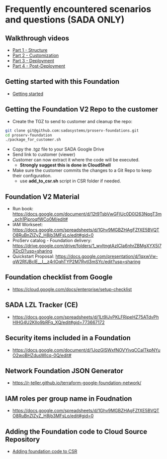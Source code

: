 # Frequently encountered scenarios and questions (SADA ONLY)

## Walkthrough videos
  - [Part 1 - Structure](https://www.loom.com/share/6e69ea7b03bb42a48fb0219d200d3600?sharedAppSource=team_library) 
  - [Part 2 - Customization](https://www.loom.com/share/de0d92fecfe1480496e6aa4201b10dab?sharedAppSource=team_library)
  - [Part 3 - Deployment](https://www.loom.com/share/b74e5151c22041adb0abb7c30869b9af?sharedAppSource=team_library)
  - [Part 4 - Post-Deployment](https://www.loom.com/share/d5610da0e9e04138800a8461b346002f?sharedAppSource=team_library)

## Getting started with this Foundation

- [Getting started](getting_started_fast.md)

## Getting the Foundation V2 Repo to the customer
- Create the TGZ to send to customer and cleanup the repo:
```bash
git clone git@github.com:sadasystems/proserv-foundations.git
cd proserv-foundation
./package_for_customer.sh
```
- Copy the .tgz file to your SADA Google Drive
- Send link to customer (viewer)
- Customer can now extract it where the code will be executed.
  - **Strongly suggest this is done in CloudShell**
- Make sure the customer commits the changes to a Git Repo to keep their configuration.
  - use **add_to_csr.sh** script in CSR folder if needed.

## Foundation V2 Material

- Run book: https://docs.google.com/document/d/12t9TsbVwGFIUc0D0I263NqgT3m_pch1PiproqfWCo0M/edit#
- IAM Workseet: https://docs.google.com/spreadsheets/d/1Ghv9MGBZHAgFZfXE5BVQTO8RuBnZIZyZ_H8jb3MFsLo/edit#gid=0
- ProServ catalog - Foundation delivery: https://drive.google.com/drive/folders/1_wvltngtAzICIa6nhrZBMgXYX5I7XDcD?usp=sharing
- Quickstart Proposal: https://docs.google.com/presentation/d/1qxwVw-qW2RfJBclE__I__z4rIOqhTYP2M7Rytl3mSYc/edit?usp=sharing 

## Foundation checklist from Google

- https://cloud.google.com/docs/enterprise/setup-checklist

## SADA LZL Tracker (CE)

- https://docs.google.com/spreadsheets/d/1Lt9lJvPKLFRipeHZ75ATdvPhHlHG4U2KIlo9bRFq_XQ/edit#gid=773667172

## Security items included in a Foundation

- https://docs.google.com/document/d/1JozGlSWxfNOVYivqCCalTkpNYuO2woBHZdusWIcq-0Q/edit#

## Network Foundation JSON Generator

- https://r-teller.github.io/terraform-google-foundation-network/

## IAM roles per group name in Foudnation

- https://docs.google.com/spreadsheets/d/1Ghv9MGBZHAgFZfXE5BVQTO8RuBnZIZyZ_H8jb3MFsLo/edit#gid=0

## Adding the Foundation code to Cloud Source Repository

- [Adding foundation code to CSR](../csr/README.md)
